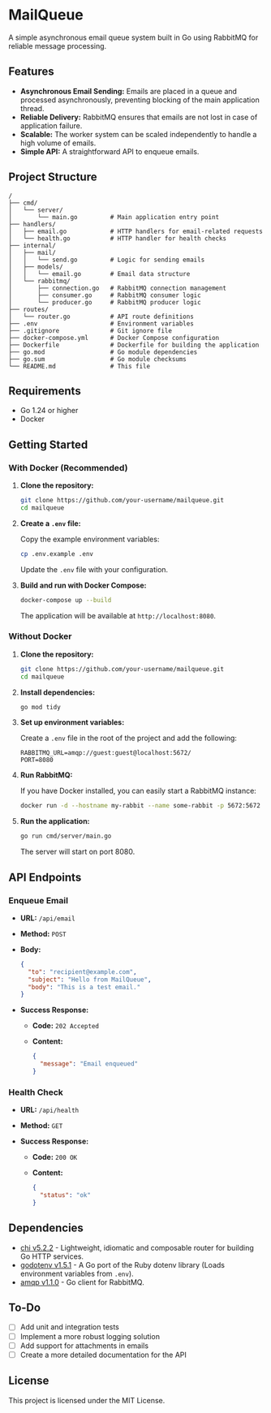 # MailQueue

A simple asynchronous email queue system built in Go using RabbitMQ for reliable message processing.

## Features

- **Asynchronous Email Sending:** Emails are placed in a queue and processed asynchronously, preventing blocking of the main application thread.
- **Reliable Delivery:** RabbitMQ ensures that emails are not lost in case of application failure.
- **Scalable:** The worker system can be scaled independently to handle a high volume of emails.
- **Simple API:** A straightforward API to enqueue emails.

## Project Structure

```
/
├── cmd/
│   └── server/
│       └── main.go         # Main application entry point
├── handlers/
│   ├── email.go            # HTTP handlers for email-related requests
│   └── health.go           # HTTP handler for health checks
├── internal/
│   ├── mail/
│   │   └── send.go         # Logic for sending emails
│   ├── models/
│   │   └── email.go        # Email data structure
│   └── rabbitmq/
│       ├── connection.go   # RabbitMQ connection management
│       ├── consumer.go     # RabbitMQ consumer logic
│       └── producer.go     # RabbitMQ producer logic
├── routes/
│   └── router.go           # API route definitions
├── .env                    # Environment variables
├── .gitignore              # Git ignore file
├── docker-compose.yml      # Docker Compose configuration
├── Dockerfile              # Dockerfile for building the application
├── go.mod                  # Go module dependencies
├── go.sum                  # Go module checksums
└── README.md               # This file
```

## Requirements

- Go 1.24 or higher
- Docker

## Getting Started

### With Docker (Recommended)

1. **Clone the repository:**

   ```bash
   git clone https://github.com/your-username/mailqueue.git
   cd mailqueue
   ```

2. **Create a `.env` file:**

   Copy the example environment variables:

   ```bash
   cp .env.example .env
   ```

   Update the `.env` file with your configuration.

3. **Build and run with Docker Compose:**

   ```bash
   docker-compose up --build
   ```

   The application will be available at `http://localhost:8080`.

### Without Docker

1. **Clone the repository:**

   ```bash
   git clone https://github.com/your-username/mailqueue.git
   cd mailqueue
   ```

2. **Install dependencies:**

   ```bash
   go mod tidy
   ```

3. **Set up environment variables:**

   Create a `.env` file in the root of the project and add the following:

   ```
   RABBITMQ_URL=amqp://guest:guest@localhost:5672/
   PORT=8080
   ```

4. **Run RabbitMQ:**

   If you have Docker installed, you can easily start a RabbitMQ instance:

   ```bash
   docker run -d --hostname my-rabbit --name some-rabbit -p 5672:5672 -p 15672:15672 rabbitmq:3-management
   ```

5. **Run the application:**

   ```bash
   go run cmd/server/main.go
   ```

   The server will start on port 8080.

## API Endpoints

### Enqueue Email

- **URL:** `/api/email`
- **Method:** `POST`
- **Body:**

  ```json
  {
    "to": "recipient@example.com",
    "subject": "Hello from MailQueue",
    "body": "This is a test email."
  }
  ```

- **Success Response:**

  - **Code:** `202 Accepted`
  - **Content:**

    ```json
    {
      "message": "Email enqueued"
    }
    ```

### Health Check

- **URL:** `/api/health`
- **Method:** `GET`
- **Success Response:**

  - **Code:** `200 OK`
  - **Content:**

    ```json
    {
      "status": "ok"
    }
    ```

## Dependencies

- [chi v5.2.2](https://github.com/go-chi/chi) - Lightweight, idiomatic and composable router for building Go HTTP services.
- [godotenv v1.5.1](https://github.com/joho/godotenv) - A Go port of the Ruby dotenv library (Loads environment variables from `.env`).
- [amqp v1.1.0](https://github.com/streadway/amqp) - Go client for RabbitMQ.

## To-Do

- [ ] Add unit and integration tests
- [ ] Implement a more robust logging solution
- [ ] Add support for attachments in emails
- [ ] Create a more detailed documentation for the API

## License

This project is licensed under the MIT License.